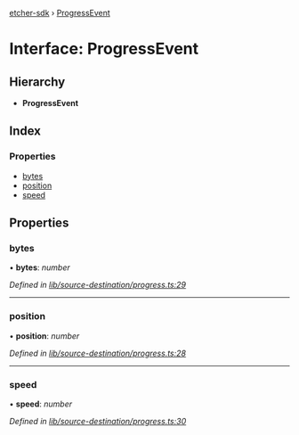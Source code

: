 [etcher-sdk](../README.md) › [ProgressEvent](progressevent.md)

# Interface: ProgressEvent

## Hierarchy

* **ProgressEvent**

## Index

### Properties

* [bytes](progressevent.md#bytes)
* [position](progressevent.md#position)
* [speed](progressevent.md#speed)

## Properties

###  bytes

• **bytes**: *number*

*Defined in [lib/source-destination/progress.ts:29](https://github.com/balena-io-modules/etcher-sdk/blob/1a7a17c/lib/source-destination/progress.ts#L29)*

___

###  position

• **position**: *number*

*Defined in [lib/source-destination/progress.ts:28](https://github.com/balena-io-modules/etcher-sdk/blob/1a7a17c/lib/source-destination/progress.ts#L28)*

___

###  speed

• **speed**: *number*

*Defined in [lib/source-destination/progress.ts:30](https://github.com/balena-io-modules/etcher-sdk/blob/1a7a17c/lib/source-destination/progress.ts#L30)*
